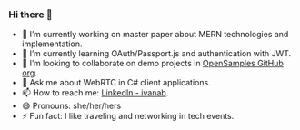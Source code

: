 ### Hi there 👋

- 🔭 I’m currently working on master paper about MERN technologies and implementation.
- 🌱 I’m currently learning OAuth/Passport.js and authentication with JWT. <!--S.O.L.I.D. Principles.--> <!--exploring my interests.-->
- 👯 I’m looking to collaborate on demo projects in [OpenSamples GitHub org](https://github.com/OpenSamples).<!--- 🤔 I’m looking for help with writing unit tests for projects in OpenSamples.-->
- 💬 Ask me about WebRTC in C# client applications.
- 📫 How to reach me: [LinkedIn - ivanab](https://www.linkedin.com/in/ivanab/).
- 😄 Pronouns: she/her/hers
- ⚡ Fun fact: I like traveling and networking in tech events.
